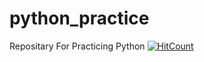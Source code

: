 # python_practice
Repositary For Practicing Python
[![HitCount](http://hits.dwyl.com/twoyu0830/python_practice.svg)](http://hits.dwyl.com/twoyu0830/python_practice)
